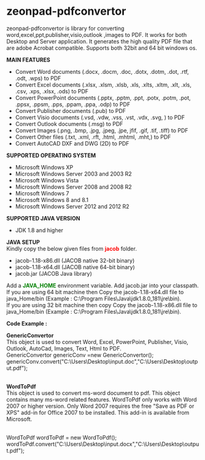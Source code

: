 # zeonpad-pdfconvertor
zeonpad-pdfconvertor is library for converting word,excel,ppt,publisher,visio,outlook ,images to PDF. It works for  both Desktop and Server application. It generates the high quality PDF file that are adobe Acrobat  compatible. Supports both 32bit and 64 bit windows os. 

**MAIN FEATURES**<br />
<ul>
  <li>Convert Word documents (.docx, .docm, .doc, .dotx, .dotm, .dot, .rtf, .odt, .wps) to PDF </li>
<li>Convert Excel documents (.xlsx, .xlsm, .xlsb, .xls, .xlts, .xltm, .xlt, .xls, .csv, .xps, .xlsx, .ods) to PDF </li>
<li>Convert PowerPoint documents (.pptx, .pptm, .ppt, .potx, .potm, .pot, .ppsx, .ppsm, .pps, .ppam, .ppa, .odp) to PDF</li>
<li>Convert Publisher documents (.pub) to PDF</li>
<li>Convert Visio documents (.vsd, .vdw, .vss, .vst, .vdx, .svg, ) to PDF</li>
<li>Convert Outlook documents (.msg) to PDF</li>
<li>Convert Images (.png, .bmp, .jpg, .jpeg, .jpe, jfif, .gif, .tif, .tiff) to PDF</li>
<li>Convert Other files (.txt, .xml, .rft, .html, .mhtml, .mht,) to PDF</li>
<li>Convert AutoCAD DXF and DWG (2D) to PDF</li>
  </ul>

**SUPPORTED OPERATING SYSTEM**<br />
<ul>
  <li>Microsoft Windows XP</li>
<li>Microsoft Windows Server 2003 and 2003 R2</li>
<li>Microsoft Windows Vista</li>
<li>Microsoft Windows Server 2008 and 2008 R2</li>
<li>Microsoft Windows 7</li>
<li>Microsoft Windows 8 and 8.1</li>
<li>Microsoft Windows Server 2012 and 2012 R2</li>
</ul>

**SUPPORTED JAVA VERSION**<br />
<ul>
  <li>JDK 1.8 and higher</li>
 </ul>

**JAVA SETUP**<br />
Kindly copy the below given files from <b style="color:red;">jacob</b> folder.<br />
<ul>
  <li>jacob-1.18-x86.dll (JACOB native 32-bit binary)</li>
  <li>jacob-1.18-x64.dll (JACOB native 64-bit binary)</li>
  <li>jacob.jar (JACOB Java library)</li>
</ul>
Add a <b style='color:green;'>JAVA_HOME</b> environment variable. Add  jacob.jar into your classpath.<br />
If you are using 64 bit machine then Copy the jacob-1.18-x64.dll file to java_Home/bin (Example : C:\Program Files\Java\jdk1.8.0_181\jre\bin).<br />
If you are using 32 bit machine then copy Copy the jacob-1.18-x86.dll file to java_Home/bin (Example : C:\Program Files\Java\jdk1.8.0_181\jre\bin).


**Code Example :**<br/>

 **GenericConvertor**<br/> 
This object is used to convert Word, Excel, PowerPoint, Publisher, Visio, Outlook, AutoCad, Images, Text, Html to PDF.<br/>
GenericConvertor genericConv =new GenericConvertor();<br/>
genericConv.convert("C:\\Users\\Desktop\\input.doc","C:\\Users\\Desktop\\output.pdf");<br/><br/>

**WordToPdf**<br/>
This object is used to convert ms-word document to pdf. This object contains many ms-word related features. WordToPdf only works with Word 2007 or higher version. Only Word 2007 requires the free "Save as PDF or XPS" add-in for Office 2007 to be installed. This add-in is available from Microsoft.<br/><br/>

WordToPdf wordToPdf = new WordToPdf();<br/>
wordToPdf.convert("C:\\Users\\Desktop\\input.docx","C:\\Users\\Desktop\\output.pdf");<br/><br/>




